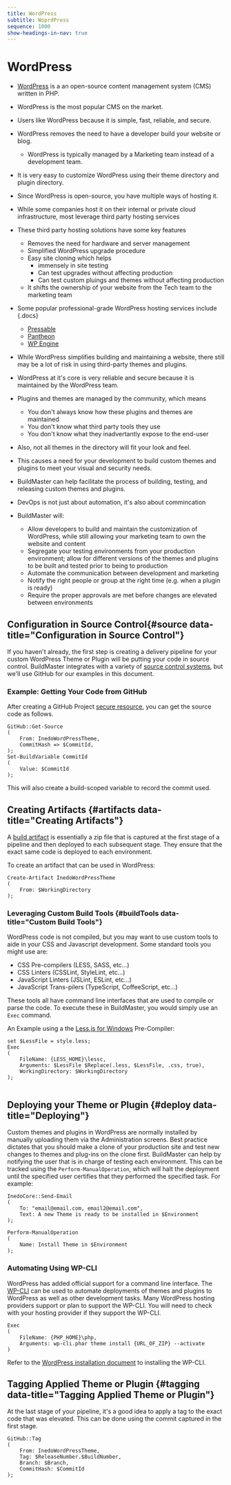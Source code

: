 ```yaml
---
title: WordPress
subtitle: WoprdPress
sequence: 1000
show-headings-in-nav: true
---
```


# WordPress

- [WordPress](https://wordpress.org/) is a an open-source content management system (CMS) written in PHP.  
- WordPress is the most popular CMS on the market. 
- Users like WordPress because it is simple, fast, reliable, and secure.  
- WordPress removes the need to have a developer build your website or blog.
  - WordPress is typically managed by a Marketing team instead of a development team.
- It is very easy to customize WordPress using their theme directory and plugin directory.

- Since WordPress is open-source, you have multiple ways of hosting it.
- While some companies host it on their internal or private cloud infrastructure, most leverage third party hosting services
- These third party hosting solutions have some key features
  - Removes the need for hardware and server management
  - Simplified WordPress upgrade procedure
  - Easy site cloning which helps 
    - immensely in site testing
    - Can test upgrades without affecting production
    - Can test custom pluings and themes without affecting production
  - It shifts the ownership of your website from the Tech team to the marketing team
- Some popular professional-grade WordPress hosting services include
   {.docs}
  - [Pressable](https://pressable.com/)
  - [Pantheon](https://pantheon.io/product/wordpress-hosting)
  - [WP Engine](https://wpengine.com/)


- While WordPress simplifies building and maintaining a website, there still may be a lot of risk in using third-party themes and plugins.  
- WordPress at it's core is very reliable and secure because it is maintained by the WordPress team.
- Plugins and themes are managed by the community, which means
  - You don't always know how these plugins and themes are maintained
  - You don't know what third party tools they use
  - You don't know what they inadvertantly expose to the end-user
- Also, not all themes in the directory will fit your look and feel.
- This causes a need for your development to build custom themes and plugins to meet your visual and security needs.

- BuildMaster can help facilitate the process of building, testing, and releasing custom themes and plugins.
- DevOps is not just about automation, it's also about commincation
- BuildMaster will:
  - Allow developers to build and maintain the customization of WordPress, while still allowing your marketing team to own the website and content
  - Segregate your testing environments from your production environment; allow for different versions of the themes and plugins to be built and tested prior to being to production
  - Automate the communication between development and marketing
  - Notify the right people or group at the right time (e.g. when a plugin is ready)
  - Require the proper approvals are met before changes are elevated between environments

## Configuration in Source Control{#source data-title="Configuration in Source Control"}

If you haven't already, the first step is creating a delivery pipeline for your custom WordPress Theme or Plugin will be putting your code in source control. BuildMaster integrates with a variety of [source control systems](/docs/buildmaster/ci-cd/continuous-integration/server/source-control), but we'll use GitHub for our examples in this document.

### Example: Getting Your Code from GitHub

After creating a GitHub Project [secure resource](/docs/buildmaster/administration/resource-credentials), you can get the source code as follows.

```
GitHub::Get-Source
(
    From: InedoWordPressTheme,
    CommitHash => $CommitId,
);
Set-BuildVariable CommitId
(  
    Value: $CommitId  
);
```

This will also create a build-scoped variable to record the commit used.

## Creating Artifacts {#artifacts data-title="Creating Artifacts"}

A [build artifact](/docs/buildmaster/ci-cd/continuous-integration/packaging/artifacts) is essentially a zip file that is captured at the first stage of a pipeline and then deployed to each subsequent stage. They ensure that the exact same code is deployed to each environment.

To create an artifact that can be used in WordPress:

```
Create-Artifact InedoWordPressTheme
(
    From: $WorkingDirectory
);
```

### Leveraging Custom Build Tools {#buildTools data-title="Custom Build Tools"}

WordPress code is not compiled, but you may want to use custom tools to aide in your CSS and Javascript development.  Some standard tools you might use are:
- CSS Pre-compilers (LESS, SASS, etc...)
- CSS Linters (CSSLint, StyleLint, etc...)
- JavaScript Linters (JSLint, ESLint, etc...)
- JavaScript Trans-pilers (TypeScript, CoffeeScript, etc...)

These tools all have command line interfaces that are used to compile or parse the code.  To execute these in BuildMaster, you would simply use an `Exec` command.

An Example using a the [Less.js for Windows](https://github.com/duncansmart/less.js-windows) Pre-Compiler:

```
set $LessFile = style.less;
Exec
(
    FileName: {LESS_HOME}\lessc,
    Arguments: $LessFile $Replace(.less, $LessFile, .css, true),
    WorkingDirectory: $WorkingDirectory
);
   
```

## Deploying your Theme or Plugin {#deploy data-title="Deploying"}

Custom themes and plugins in WordPress are normally installed by manually uploading them via the Administration screens.  Best practice dictates that you should make a clone of your production site and test new changes to themes and plug-ins on the clone first.
BuildMaster can help by notifying the user that is in charge of testing each environment.  This can be tracked using the `Perform-ManualOperation`, which will halt the deployment until the specified user certifies that they performed the specified task.  For example:

```
InedoCore::Send-Email
(
    To: "email@email.com, email2@email.com",
    Text: A new Theme is ready to be installed in $Environment
);

Perform-ManualOperation
(
    Name: Install Theme in $Environment
);
``` 

### Automating Using WP-CLI

WordPress has added official support for a command line interface.  The [WP-CLI](https://make.wordpress.org/cli/handbook/) can be used to automate deployments of themes and plugins to WordPress as well as other development tasks.
Many WordPress hosting providers support or plan to support the WP-CLI.  You will need to check with your hosting provider if they support the WP-CLI. 

```
Exec
(
    FileName: {PHP_HOME}\php,
    Arguments: wp-cli.phar theme install {URL_OF_ZIP} --activate
)
```

Refer to the [WordPress installation document](https://make.wordpress.org/cli/handbook/installing/) to installing the WP-CLI.


## Tagging Applied Theme or Plugin {#tagging data-title="Tagging Applied Theme or Plugin"}

At the last stage of your pipeline, it's a good idea to apply a tag to the exact code that was elevated. This can be done using the commit captured in the first stage.

```
GitHub::Tag
(
    From: InedoWordPressTheme,
    Tag: $ReleaseNumber.$BuildNumber,
    Branch: $Branch,
    CommitHash: $CommitId
);
```